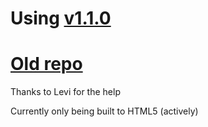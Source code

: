 # Using [v1.1.0](https://github.com/SanicBTW/FNF-PsychEngine-0.3.2h)

# [Old repo](https://github.com/SanicBTW/FNF-PsychEngine-0.3.2-hotfix)

Thanks to Levi for the help

Currently only being built to HTML5 (actively)